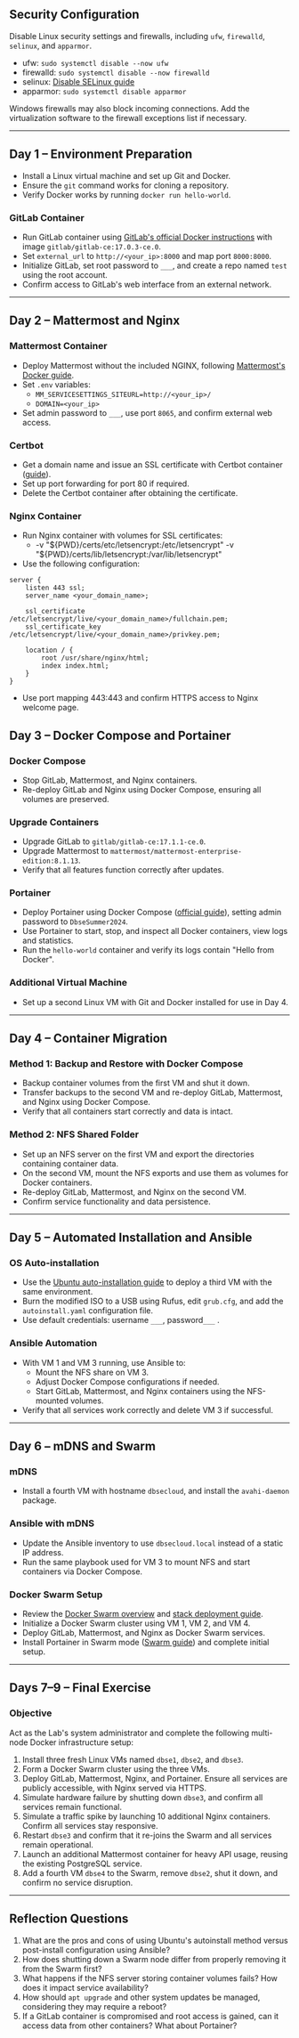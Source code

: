 ## Security Configuration
Disable Linux security settings and firewalls, including `ufw`, `firewalld`, `selinux`, and `apparmor`.

- ufw: `sudo systemctl disable --now ufw`
- firewalld: `sudo systemctl disable --now firewalld`
- selinux: [Disable SELinux guide](https://docs.oracle.com/en/storage/storage-software/storagetek-tape-analytics/2.4/stais/disable-selinux.html)
- apparmor: `sudo systemctl disable apparmor`

Windows firewalls may also block incoming connections. Add the virtualization software to the firewall exceptions list if necessary.

---

## Day 1 – Environment Preparation

- Install a Linux virtual machine and set up Git and Docker.
- Ensure the `git` command works for cloning a repository.
- Verify Docker works by running `docker run hello-world`.

### GitLab Container
- Run GitLab container using [GitLab's official Docker instructions](https://docs.gitlab.com/ee/install/docker.html) with image `gitlab/gitlab-ce:17.0.3-ce.0`.
- Set `external_url` to `http://<your_ip>:8000` and map port `8000:8000`.
- Initialize GitLab, set root password to `___`, and create a repo named `test` using the root account.
- Confirm access to GitLab's web interface from an external network.

---

## Day 2 – Mattermost and Nginx

### Mattermost Container
- Deploy Mattermost without the included NGINX, following [Mattermost's Docker guide](https://docs.mattermost.com/install/install-docker.html).
- Set `.env` variables:
  - `MM_SERVICESETTINGS_SITEURL=http://<your_ip>/`
  - `DOMAIN=<your_ip>`
- Set admin password to `___`, use port `8065`, and confirm external web access.

### Certbot
- Get a domain name and issue an SSL certificate with Certbot container ([guide](https://github.com/mattermost/docker/blob/main/docs/issuing-letsencrypt-certificate.md)).
- Set up port forwarding for port 80 if required.
- Delete the Certbot container after obtaining the certificate.

### Nginx Container
- Run Nginx container with volumes for SSL certificates:
  - -v "${PWD}/certs/etc/letsencrypt:/etc/letsencrypt" -v "${PWD}/certs/lib/letsencrypt:/var/lib/letsencrypt"
- Use the following configuration:
```nginx
server {
    listen 443 ssl;
    server_name <your_domain_name>;

    ssl_certificate /etc/letsencrypt/live/<your_domain_name>/fullchain.pem;
    ssl_certificate_key /etc/letsencrypt/live/<your_domain_name>/privkey.pem;

    location / {
        root /usr/share/nginx/html;
        index index.html;
    }
}
```
- Use port mapping 443:443 and confirm HTTPS access to Nginx welcome page.

## Day 3 – Docker Compose and Portainer

### Docker Compose

- Stop GitLab, Mattermost, and Nginx containers.
- Re-deploy GitLab and Nginx using Docker Compose, ensuring all volumes are preserved.

### Upgrade Containers

- Upgrade GitLab to `gitlab/gitlab-ce:17.1.1-ce.0`.
- Upgrade Mattermost to `mattermost/mattermost-enterprise-edition:8.1.13`.
- Verify that all features function correctly after updates.

### Portainer

- Deploy Portainer using Docker Compose ([official guide](https://docs.portainer.io/start/install-ce/server/docker/linux)), setting admin password to `DbseSummer2024`.
- Use Portainer to start, stop, and inspect all Docker containers, view logs and statistics.
- Run the `hello-world` container and verify its logs contain "Hello from Docker".

### Additional Virtual Machine

- Set up a second Linux VM with Git and Docker installed for use in Day 4.

---

## Day 4 – Container Migration

### Method 1: Backup and Restore with Docker Compose

- Backup container volumes from the first VM and shut it down.
- Transfer backups to the second VM and re-deploy GitLab, Mattermost, and Nginx using Docker Compose.
- Verify that all containers start correctly and data is intact.

### Method 2: NFS Shared Folder

- Set up an NFS server on the first VM and export the directories containing container data.
- On the second VM, mount the NFS exports and use them as volumes for Docker containers.
- Re-deploy GitLab, Mattermost, and Nginx on the second VM.
- Confirm service functionality and data persistence.

---

## Day 5 – Automated Installation and Ansible

### OS Auto-installation

- Use the [Ubuntu auto-installation guide](https://canonical-subiquity.readthedocs-hosted.com/en/latest/intro-to-autoinstall.html) to deploy a third VM with the same environment.
- Burn the modified ISO to a USB using Rufus, edit `grub.cfg`, and add the `autoinstall.yaml` configuration file.
- Use default credentials: username `___`, password`___` .

### Ansible Automation

- With VM 1 and VM 3 running, use Ansible to:
  - Mount the NFS share on VM 3.
  - Adjust Docker Compose configurations if needed.
  - Start GitLab, Mattermost, and Nginx containers using the NFS-mounted volumes.
- Verify that all services work correctly and delete VM 3 if successful.

---

## Day 6 – mDNS and Swarm

### mDNS

- Install a fourth VM with hostname `dbsecloud`, and install the `avahi-daemon` package.

### Ansible with mDNS

- Update the Ansible inventory to use `dbsecloud.local` instead of a static IP address.
- Run the same playbook used for VM 3 to mount NFS and start containers via Docker Compose.

### Docker Swarm Setup

- Review the [Docker Swarm overview](https://docs.docker.com/engine/swarm/) and [stack deployment guide](https://docs.docker.com/engine/swarm/stack-deploy/).
- Initialize a Docker Swarm cluster using VM 1, VM 2, and VM 4.
- Deploy GitLab, Mattermost, and Nginx as Docker Swarm services.
- Install Portainer in Swarm mode ([Swarm guide](https://docs.portainer.io/start/install-ce/server/swarm/linux)) and complete initial setup.

---

## Days 7–9 – Final Exercise

### Objective

Act as the Lab's system administrator and complete the following multi-node Docker infrastructure setup:

1. Install three fresh Linux VMs named `dbse1`, `dbse2`, and `dbse3`.
2. Form a Docker Swarm cluster using the three VMs.
3. Deploy GitLab, Mattermost, Nginx, and Portainer. Ensure all services are publicly accessible, with Nginx served via HTTPS.
4. Simulate hardware failure by shutting down `dbse3`, and confirm all services remain functional.
5. Simulate a traffic spike by launching 10 additional Nginx containers. Confirm all services stay responsive.
6. Restart `dbse3` and confirm that it re-joins the Swarm and all services remain operational.
7. Launch an additional Mattermost container for heavy API usage, reusing the existing PostgreSQL service.
8. Add a fourth VM `dbse4` to the Swarm, remove `dbse2`, shut it down, and confirm no service disruption.

---

## Reflection Questions

1. What are the pros and cons of using Ubuntu's autoinstall method versus post-install configuration using Ansible?
2. How does shutting down a Swarm node differ from properly removing it from the Swarm first?
3. What happens if the NFS server storing container volumes fails? How does it impact service availability?
4. How should `apt upgrade` and other system updates be managed, considering they may require a reboot?
5. If a GitLab container is compromised and root access is gained, can it access data from other containers? What about Portainer?
